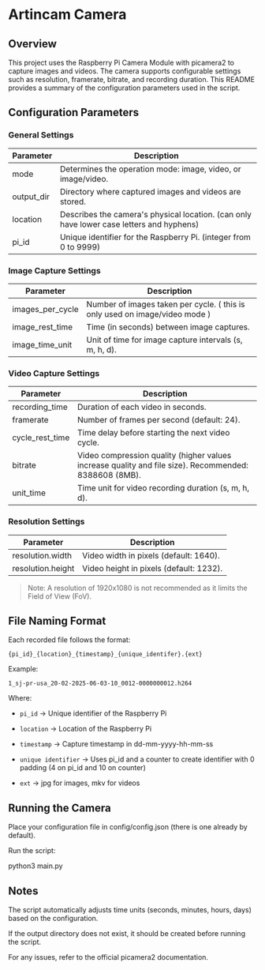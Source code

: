 # Artincam Camera

## Overview
This project uses the Raspberry Pi Camera Module with picamera2 to capture images and videos. The camera supports configurable settings such as resolution, framerate, bitrate, and recording duration. This README provides a summary of the configuration parameters used in the script.

## Configuration Parameters

### General Settings
| Parameter         | Description |
|------------------|-------------|
| mode           | Determines the operation mode: image, video, or image/video. |
| output_dir     | Directory where captured images and videos are stored. |
| location       | Describes the camera's physical location. (can only have lower case letters and hyphens)|
| pi_id          | Unique identifier for the Raspberry Pi. (integer from 0 to 9999) |

### Image Capture Settings
| Parameter           | Description |
|--------------------|-------------|
| images_per_cycle | Number of images taken per cycle. ( this is only used on image/video mode )|
| image_rest_time  | Time (in seconds) between image captures. |
| image_time_unit  | Unit of time for image capture intervals (s, m, h, d). |

### Video Capture Settings
| Parameter          | Description |
|-------------------|-------------|
| recording_time  | Duration of each video in seconds. |
| framerate       | Number of frames per second (default: 24). |
| cycle_rest_time | Time delay before starting the next video cycle. |
| bitrate         | Video compression quality (higher values increase quality and file size). Recommended: 8388608 (8MB). |
| unit_time       | Time unit for video recording duration (s, m, h, d). |

### Resolution Settings
| Parameter      | Description |
|--------------|-------------|
| resolution.width  | Video width in pixels (default: 1640). |
| resolution.height | Video height in pixels (default: 1232). |

> Note: A resolution of 1920x1080 is not recommended as it limits the Field of View (FoV).

## File Naming Format
Each recorded file follows the format:

```shell
{pi_id}_{location}_{timestamp}_{unique_identifer}.{ext}
```

Example:

```shell
1_sj-pr-usa_20-02-2025-06-03-10_0012-0000000012.h264
```

Where:

* `pi_id` → Unique identifier of the Raspberry Pi

* `location` → Location of the Raspberry Pi

* `timestamp` → Capture timestamp in dd-mm-yyyy-hh-mm-ss

* `unique identifier` → Uses pi_id and a counter to create identifier with 0 padding (4 on pi_id and 10 on counter)

* `ext` → jpg for images, mkv for videos

## Running the Camera

Place your configuration file in config/config.json (there is one already by default).

Run the script:

python3 main.py

## Notes

The script automatically adjusts time units (seconds, minutes, hours, days) based on the configuration.

If the output directory does not exist, it should be created before running the script.

For any issues, refer to the official picamera2 documentation.

